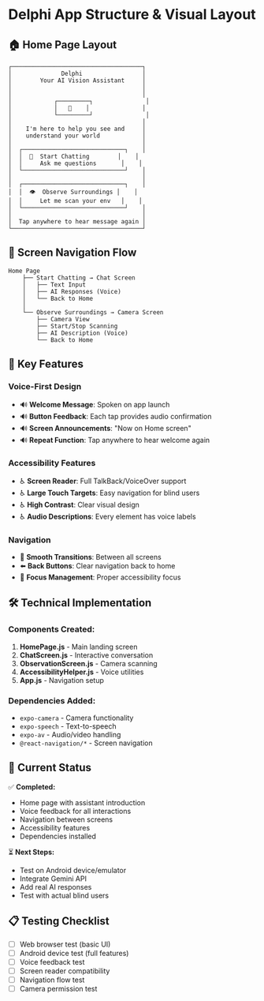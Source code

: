 # Delphi App Structure & Visual Layout

## 🏠 Home Page Layout

```
┌─────────────────────────────────────┐
│              Delphi                 │
│        Your AI Vision Assistant     │
│                                     │
│                                     │
│            ┌─────────┐               │
│            │   🤖    │               │
│            └─────────┘               │
│                                     │
│    I'm here to help you see and     │
│    understand your world            │
│                                     │
│  ┌─────────────────────────────┐    │
│  │  💬  Start Chatting        │    │
│  │     Ask me questions       │    │
│  └─────────────────────────────┘    │
│                                     │
│  ┌─────────────────────────────┐    │
│  │  👁️  Observe Surroundings │    │
│  │     Let me scan your env   │    │
│  └─────────────────────────────┘    │
│                                     │
│  Tap anywhere to hear message again │
└─────────────────────────────────────┘
```

## 📱 Screen Navigation Flow

```
Home Page
    ├── Start Chatting → Chat Screen
    │   ├── Text Input
    │   ├── AI Responses (Voice)
    │   └── Back to Home
    │
    └── Observe Surroundings → Camera Screen
        ├── Camera View
        ├── Start/Stop Scanning
        ├── AI Description (Voice)
        └── Back to Home
```

## 🎯 Key Features

### Voice-First Design
- 🔊 **Welcome Message**: Spoken on app launch
- 🔊 **Button Feedback**: Each tap provides audio confirmation
- 🔊 **Screen Announcements**: "Now on Home screen"
- 🔊 **Repeat Function**: Tap anywhere to hear welcome again

### Accessibility Features
- ♿ **Screen Reader**: Full TalkBack/VoiceOver support
- ♿ **Large Touch Targets**: Easy navigation for blind users
- ♿ **High Contrast**: Clear visual design
- ♿ **Audio Descriptions**: Every element has voice labels

### Navigation
- 🔄 **Smooth Transitions**: Between all screens
- ⬅️ **Back Buttons**: Clear navigation back to home
- 🎯 **Focus Management**: Proper accessibility focus

## 🛠 Technical Implementation

### Components Created:
1. **HomePage.js** - Main landing screen
2. **ChatScreen.js** - Interactive conversation
3. **ObservationScreen.js** - Camera scanning
4. **AccessibilityHelper.js** - Voice utilities
5. **App.js** - Navigation setup

### Dependencies Added:
- `expo-camera` - Camera functionality
- `expo-speech` - Text-to-speech
- `expo-av` - Audio/video handling
- `@react-navigation/*` - Screen navigation

## 🚀 Current Status

✅ **Completed:**
- Home page with assistant introduction
- Voice feedback for all interactions
- Navigation between screens
- Accessibility features
- Dependencies installed

⏳ **Next Steps:**
- Test on Android device/emulator
- Integrate Gemini API
- Add real AI responses
- Test with actual blind users

## 📋 Testing Checklist

- [ ] Web browser test (basic UI)
- [ ] Android device test (full features)
- [ ] Voice feedback test
- [ ] Screen reader compatibility
- [ ] Navigation flow test
- [ ] Camera permission test